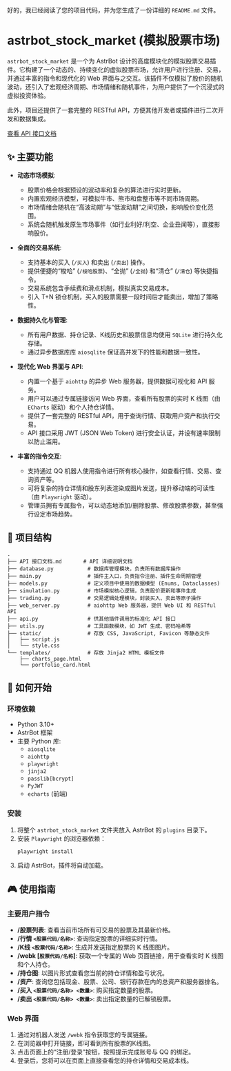 好的，我已经阅读了您的项目代码，并为您生成了一份详细的 `README.md` 文件。

# astrbot\_stock\_market (模拟股票市场)

`astrbot_stock_market` 是一个为 AstrBot 设计的高度模块化的模拟股票交易插件。它构建了一个动态的、持续变化的虚拟股票市场，允许用户进行注册、交易，并通过丰富的指令和现代化的 Web 界面与之交互。该插件不仅模拟了股价的随机波动，还引入了宏观经济周期、市场情绪和随机事件，为用户提供了一个沉浸式的虚拟投资体验。

此外，项目还提供了一套完整的 RESTful API，方便其他开发者或插件进行二次开发和数据集成。

[查看 API 接口文档](https://www.google.com/search?q=./API%2520%E6%8E%A5%E5%8F%A3%E6%96%87%E6%A1%A3.md)

## ✨ 主要功能

  * **动态市场模拟**:

      * 股票价格会根据预设的波动率和复杂的算法进行实时更新。
      * 内置宏观经济模型，可模拟牛市、熊市和盘整市等不同市场周期。
      * 市场情绪会随机在“高波动期”与“低波动期”之间切换，影响股价变化范围。
      * 系统会随机触发原生市场事件（如行业利好/利空、企业丑闻等），直接影响股价。

  * **全面的交易系统**:

      * 支持基本的买入 (`/买入`) 和卖出 (`/卖出`) 操作。
      * 提供便捷的“梭哈” (`/梭哈股票`)、“全抛” (`/全抛`) 和“清仓” (`/清仓`) 等快捷指令。
      * 交易系统包含手续费和滑点机制，模拟真实交易成本。
      * 引入 T+N 锁仓机制，买入的股票需要一段时间后才能卖出，增加了策略性。

  * **数据持久化与管理**:

      * 所有用户数据、持仓记录、K线历史和股票信息均使用 `SQLite` 进行持久化存储。
      * 通过异步数据库库 `aiosqlite` 保证高并发下的性能和数据一致性。

  * **现代化 Web 界面与 API**:

      * 内置一个基于 `aiohttp` 的异步 Web 服务器，提供数据可视化和 API 服务。
      * 用户可以通过专属链接访问 Web 界面，查看所有股票的实时 K 线图（由 `ECharts` 驱动）和个人持仓详情。
      * 提供了一套完整的 RESTful API，用于查询行情、获取用户资产和执行交易。
      * API 接口采用 JWT (JSON Web Token) 进行安全认证，并设有速率限制以防止滥用。

  * **丰富的指令交互**:

      * 支持通过 QQ 机器人使用指令进行所有核心操作，如查看行情、交易、查询资产等。
      * 可将复杂的持仓详情和股东列表渲染成图片发送，提升移动端的可读性（由 `Playwright` 驱动）。
      * 管理员拥有专属指令，可以动态地添加/删除股票、修改股票参数，甚至强行设定市场趋势。

## 📂 项目结构

```
.
├── API 接口文档.md       # API 详细说明文档
├── database.py           # 数据库管理模块，负责所有数据库操作
├── main.py               # 插件主入口，负责指令注册、插件生命周期管理
├── models.py             # 定义项目中使用的数据模型 (Enums, Dataclasses)
├── simulation.py         # 市场模拟核心逻辑，负责股价更新和事件生成
├── trading.py            # 交易逻辑处理模块，封装买入、卖出等原子操作
├── web_server.py         # aiohttp Web 服务器，提供 Web UI 和 RESTful API
├── api.py                # 供其他插件调用的标准化 API 接口
├── utils.py              # 工具函数模块，如 JWT 生成、密码哈希等
├── static/               # 存放 CSS, JavaScript, Favicon 等静态文件
│   ├── script.js
│   └── style.css
└── templates/            # 存放 Jinja2 HTML 模板文件
    ├── charts_page.html
    └── portfolio_card.html
```

## 🚀 如何开始

### 环境依赖

  * Python 3.10+
  * AstrBot 框架
  * 主要 Python 库:
      * `aiosqlite`
      * `aiohttp`
      * `playwright`
      * `jinja2`
      * `passlib[bcrypt]`
      * `PyJWT`
      * `echarts` (前端)

### 安装

1.  将整个 `astrbot_stock_market` 文件夹放入 AstrBot 的 `plugins` 目录下。
2.  安装 `Playwright` 的浏览器依赖：
    ```bash
    playwright install
    ```
3.  启动 AstrBot，插件将自动加载。

## 🎮 使用指南

### 主要用户指令

  * **/股票列表**: 查看当前市场所有可交易的股票及其最新价格。
  * **/行情 `<股票代码/名称>`**: 查询指定股票的详细实时行情。
  * **/K线 `<股票代码/名称>`**: 生成并发送指定股票的 K 线图图片。
  * **/webk [`股票代码/名称`]**: 获取一个专属的 Web 页面链接，用于查看实时 K 线图和个人持仓。
  * **/持仓图**: 以图片形式查看您当前的持仓详情和盈亏状况。
  * **/资产**: 查询您包括现金、股票、公司、银行存款在内的总资产和服务器排名。
  * **/买入 `<股票代码/名称> <数量>`**: 购买指定数量的股票。
  * **/卖出 `<股票代码/名称> <数量>`**: 卖出指定数量的已解锁股票。

### Web 界面

1.  通过对机器人发送 `/webk` 指令获取您的专属链接。
2.  在浏览器中打开链接，即可看到所有股票的K线图。
3.  点击页面上的“注册/登录”按钮，按照提示完成账号与 QQ 的绑定。
4.  登录后，您将可以在页面上直接查看您的持仓详情和交易成本线。